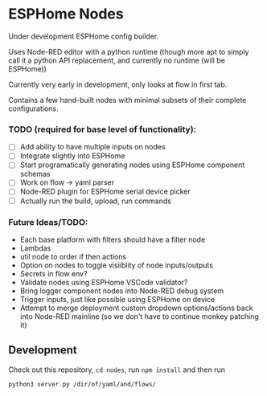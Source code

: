 # ESPHome Nodes

Under development ESPHome config builder.

Uses Node-RED editor with a python runtime (though more apt to simply call it a python API replacement, and currently no runtime (will be ESPHome))

Currently very early in development, only looks at flow in first tab.

Contains a few hand-built nodes with minimal subsets of their complete configurations.

### TODO (required for base level of functionality):
- [ ] Add ability to have multiple inputs on nodes
- [ ] Integrate slightly into ESPHome
- [ ] Start programatically generating nodes using ESPHome component schemas
- [ ] Work on flow -> yaml parser
- [ ] Node-RED plugin for ESPHome serial device picker
- [ ] Actually run the build, upload, run commands

### Future Ideas/TODO:
- Each base platform with filters should have a filter node
- Lambdas
- util node to order if then actions
- Option on nodes to toggle visiiblity of node inputs/outputs
- Secrets in flow env?
- Validate nodes using ESPHome VSCode validator?
- Bring logger component nodes into Node-RED debug system
- Trigger inputs, just like possible using ESPHome on device
- Attempt to merge deployment custom dropdown options/actions back into Node-RED mainline (so we don't have to continue monkey patching it)


## Development

Check out this repository, `cd nodes`, run `npm install` and then run

```sh
python3 server.py /dir/of/yaml/and/flows/
```